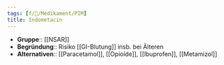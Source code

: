 ```yaml
---
tags: [f/💊/Medikament/PIM]
title: Indometacin
---
```

- **Gruppe**:: [[NSAR]]
- **Begründung**:: Risiko [[GI-Blutung]] insb. bei Älteren
- **Alternativen**:: [[Paracetamol]], [[Opioide]], [[Ibuprofen]], [[Metamizol]]